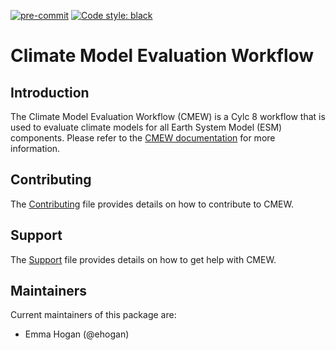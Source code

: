 [(C) Crown Copyright 2022-2025, Met Office.]: #
[The LICENSE.md file contains full licensing details.]: #
[![pre-commit](https://img.shields.io/badge/pre--commit-enabled-brightgreen?logo=pre-commit&logoColor=white)](https://github.com/pre-commit/pre-commit)
[![Code style: black](https://img.shields.io/badge/code%20style-black-000000.svg)](https://github.com/psf/black)

# Climate Model Evaluation Workflow

## Introduction

The Climate Model Evaluation Workflow (CMEW) is a Cylc 8 workflow that is used
to evaluate climate models for all Earth System Model (ESM) components.
Please refer to the [CMEW documentation][cmewdoc] for more information.

## Contributing
The [Contributing](CONTRIBUTING.md)
file provides details on how to contribute to CMEW.

## Support
The [Support](SUPPORT.md) file provides details on how to get help with CMEW.

## Maintainers

Current maintainers of this package are:

* Emma Hogan (@ehogan)

[cmewdoc]: https://www-hc/~esmval/cmew/cmew-latest/
